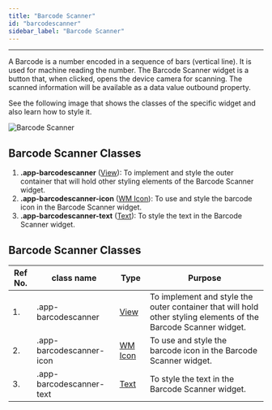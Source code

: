 ```yaml
---
title: "Barcode Scanner"
id: "barcodescanner"
sidebar_label: "Barcode Scanner"
---
```

---

A Barcode is a number encoded in a sequence of bars (vertical line). It is used for machine reading the number. The Barcode Scanner widget is a button that, when clicked, opens the device camera for scanning. The scanned information will be available as a data value outbound property.

See the following image that shows the classes of the specific widget and also learn how to style it.

![Barcode Scanner](/learn/assets/react-native-styles/barcode-scanner.png)

## Barcode Scanner Classes

1. **.app-barcodescanner** ([View](/learn/react-native/widgets/view)): To implement and style the outer container that will hold other styling elements of the Barcode Scanner widget.
2. **.app-barcodescanner-icon** ([WM Icon](../../basic/icon)): To use and style the barcode icon in the Barcode Scanner widget.
3. **.app-barcodescanner-text** ([Text](/learn/react-native/widgets/text)): To style the text in the Barcode Scanner widget.


## Barcode Scanner Classes

| Ref No. | class name  | Type | Purpose |
| ---- |-----------|---------|---------|
| 1. |.app-barcodescanner| [View](/learn/react-native/widgets/view) | To implement and style the outer container that will hold other styling elements of the Barcode Scanner widget.|
| 2. |.app-barcodescanner-icon| [WM Icon](../../basic/icon) | To use and style the barcode icon in the Barcode Scanner widget.|
| 3. |.app-barcodescanner-text| [Text](/learn/react-native/widgets/text) | To style the text in the Barcode Scanner widget.|
